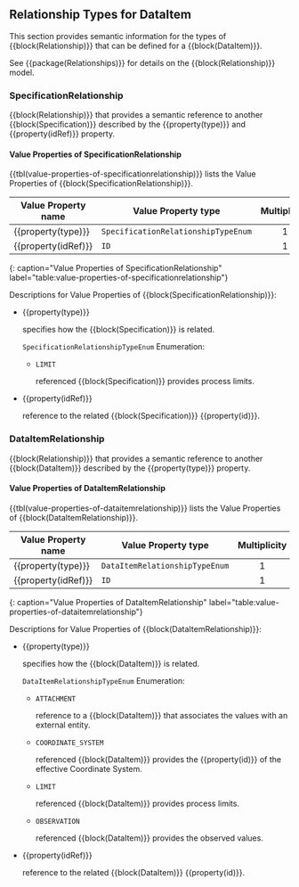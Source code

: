 
## Relationship Types for DataItem

This section provides semantic information for the types of {{block(Relationship)}} that can be defined for a {{block(DataItem)}}.

See {{package(Relationships)}} for details on the {{block(Relationship)}} model.

### SpecificationRelationship

{{block(Relationship)}} that provides a semantic reference to another {{block(Specification)}} described by the {{property(type)}} and {{property(idRef)}} property.



#### Value Properties of SpecificationRelationship

{{tbl(value-properties-of-specificationrelationship)}} lists the Value Properties of {{block(SpecificationRelationship)}}.

|Value Property name|Value Property type|Multiplicity|
|-|-|:-:|
|{{property(type)}}|`SpecificationRelationshipTypeEnum`|1|
|{{property(idRef)}}|`ID`|1|
{: caption="Value Properties of SpecificationRelationship" label="table:value-properties-of-specificationrelationship"}

Descriptions for Value Properties of {{block(SpecificationRelationship)}}:

* {{property(type)}} 

    specifies how the {{block(Specification)}} is related.

    `SpecificationRelationshipTypeEnum` Enumeration:

    * `LIMIT` 

        referenced {{block(Specification)}} provides process limits.

* {{property(idRef)}} 

    reference to the related {{block(Specification)}} {{property(id)}}.

### DataItemRelationship

{{block(Relationship)}} that provides a semantic reference to another {{block(DataItem)}} described by the {{property(type)}} property.



#### Value Properties of DataItemRelationship

{{tbl(value-properties-of-dataitemrelationship)}} lists the Value Properties of {{block(DataItemRelationship)}}.

|Value Property name|Value Property type|Multiplicity|
|-|-|:-:|
|{{property(type)}}|`DataItemRelationshipTypeEnum`|1|
|{{property(idRef)}}|`ID`|1|
{: caption="Value Properties of DataItemRelationship" label="table:value-properties-of-dataitemrelationship"}

Descriptions for Value Properties of {{block(DataItemRelationship)}}:

* {{property(type)}} 

    specifies how the {{block(DataItem)}} is related.

    `DataItemRelationshipTypeEnum` Enumeration:

    * `ATTACHMENT` 

        reference to a {{block(DataItem)}} that associates the values with an external entity.

    * `COORDINATE_SYSTEM` 

        referenced {{block(DataItem)}} provides the {{property(id)}} of the effective Coordinate System.

    * `LIMIT` 

        referenced {{block(DataItem)}} provides process limits.

    * `OBSERVATION` 

        referenced {{block(DataItem)}} provides the observed values.

* {{property(idRef)}} 

    reference to the related {{block(DataItem)}} {{property(id)}}.
